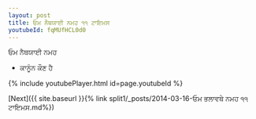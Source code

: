 ```yaml
---
layout: post
title: ਓਮ ਨੈਥਯਾਈ ਨਮਹ ੧੧ ਟਾਇਮਸ
youtubeId: fqMUfHCL0d0
---
```

 
 
 ਓਮ ਨੈਥਯਾਈ ਨਮਹ  
 
 -  ਕਾਨੂੰਨ ਕੌਣ ਹੈ 
 
  
 
  
 
 
 
 
 
 


{% include youtubePlayer.html id=page.youtubeId %}
 
[Next]({{ site.baseurl }}{% link  split1/_posts/2014-03-16-ਓਮ ਭਲਾਵਥੇ ਨਮਹ ੧੧ ਟਾਇਮਸ.md%})
 
